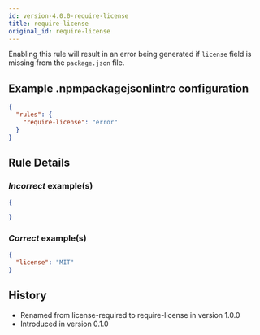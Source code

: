 ```yaml
---
id: version-4.0.0-require-license
title: require-license
original_id: require-license
---
```


Enabling this rule will result in an error being generated if `license` field is missing from the `package.json` file.

## Example .npmpackagejsonlintrc configuration

```json
{
  "rules": {
    "require-license": "error"
  }
}
```

## Rule Details

### *Incorrect* example(s)

```json
{

}
```

### *Correct* example(s)

```json
{
  "license": "MIT"
}
```

## History

* Renamed from license-required to require-license in version 1.0.0
* Introduced in version 0.1.0
